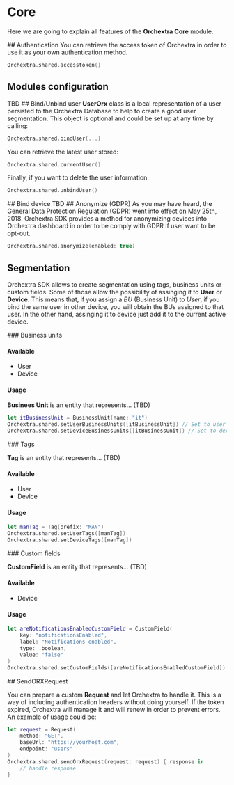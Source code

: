 # Core

Here we are going to explain all features of the **Orchextra Core** module.

## Authentication
You can retrieve the access token of Orchextra in order to use it as your own authentication method.

```swift
Orchextra.shared.accesstoken()
```
## Modules configuration

TBD
## Bind/Unbind user
**UserOrx** class is a local representation of a user persisted to the Orchextra Database to help to create a good user segmentation. This object is optional and could be set up at any time by calling:

```swift
Orchextra.shared.bindUser(...)
```
You can retrieve the latest user stored:

```swift
Orchextra.shared.currentUser()
```

Finally, if you want to delete the user information:

```swift
Orchextra.shared.unbindUser()
```
## Bind device
TBD
## Anonymize (GDPR)
As you may have heard, the General Data Protection Regulation (GDPR) went into effect on May 25th, 2018. Orchextra SDK provides a method for anonymizing devices into Orchextra dashboard in order to be comply with GDPR if user want to be opt-out.

```swift
Orchextra.shared.anonymize(enabled: true)
```
## Segmentation
Orchextra SDK allows to create segmentation using tags, business units or custom fields. Some of those allow the possibility of assinging it to **User** or **Device**. This means that, if you assign a *BU* (Business Unit) to *User*, if you bind the same user in other device, you will obtain the BUs assigned to that user. In the other hand, assinging it to device just add it to the current active device.

### Business units

#### Available

* User
* Device

#### Usage

**Businees Unit** is an entity that represents... (TBD)

```swift
let itBusinessUnit = BusinessUnit(name: "it")
Orchextra.shared.setUserBusinessUnits([itBusinessUnit]) // Set to user
Orchextra.shared.setDeviceBusinessUnits([itBusinessUnit]) // Set to device
``` 

### Tags

**Tag** is an entity that represents... (TBD)

#### Available

* User
* Device

#### Usage

```swift
let manTag = Tag(prefix: "MAN")
Orchextra.shared.setUserTags([manTag])
Orchextra.shared.setDeviceTags([manTag])
```

### Custom fields

**CustomField** is an entity that represents... (TBD)

#### Available

* Device

#### Usage

```swift
let areNotificationsEnabledCustomField = CustomField(
	key: "notificationsEnabled", 
	label: "Notifications enabled", 
	type: .boolean, 
	value: "false"
)
Orchextra.shared.setCustomFields([areNotificationsEnabledCustomField])
```
## SendORXRequest

You can prepare a custom **Request** and let Orchextra to handle it. This is a way of including authentication headers without doing yourself. If the token expired, Orchextra will manage it and will renew in order to prevent errors. An example of usage could be:

```swift
let request = Request(
	method: "GET",
	baseUrl: "https://yourhost.com",
	endpoint: "users"
)
Orchextra.shared.sendOrxRequest(request: request) { response in 
	// handle response
}
```